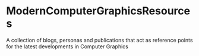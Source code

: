 # ModernComputerGraphicsResources
A collection of blogs, personas and publications that act as reference points for the latest developments in Computer Graphics
